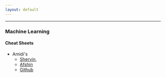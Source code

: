 ```yaml
---
layout: default
---
```

* * *
### **Machine Learning**
#### Cheat Sheets
- Amidi's
    - [Shervin](https://stanford.edu/~shervine/), 
    - [Afshin](https://www.mit.edu/~amidi/)
    - [Github](https://github.com/afshinea/stanford-cs-229-machine-learning) 


